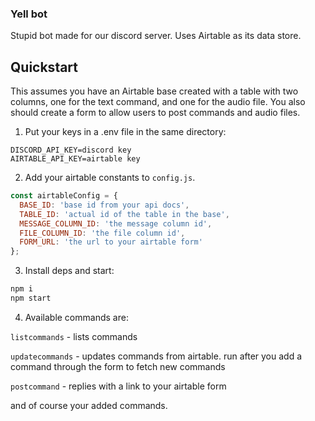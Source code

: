 ### Yell bot

Stupid bot made for our discord server. Uses Airtable as its data store.

## Quickstart

This assumes you have an Airtable base created with a table with two columns, one for the text command, and one for the audio file. You also should create a form to allow users to post commands and audio files.

1. Put your keys in a .env file in the same directory:

```.env
DISCORD_API_KEY=discord key
AIRTABLE_API_KEY=airtable key
```

2. Add your airtable constants to `config.js`.

```js
const airtableConfig = {
  BASE_ID: 'base id from your api docs',
  TABLE_ID: 'actual id of the table in the base',
  MESSAGE_COLUMN_ID: 'the message column id',
  FILE_COLUMN_ID: 'the file column id',
  FORM_URL: 'the url to your airtable form'
};
```

3. Install deps and start:

```sh
npm i
npm start
```

4. Available commands are:

`listcommands` - lists commands

`updatecommands` - updates commands from airtable. run after you add a command through the form to fetch new commands

`postcommand` - replies with a link to your airtable form

and of course your added commands.
